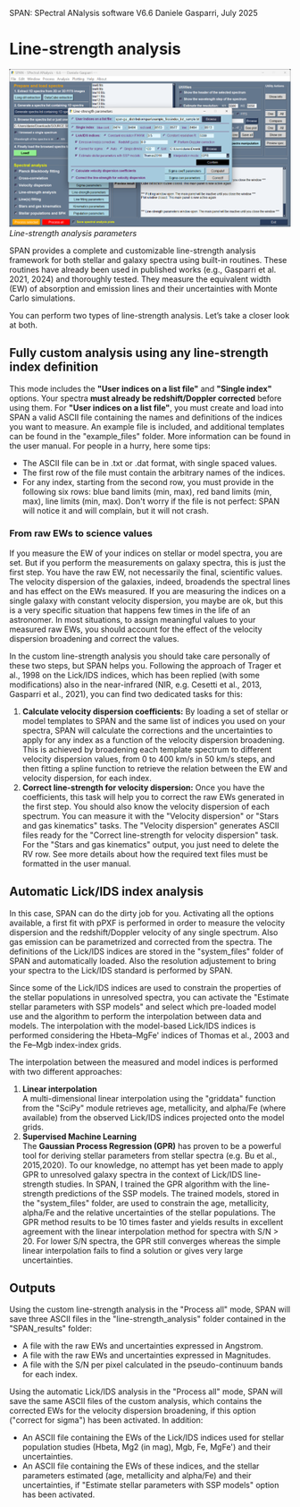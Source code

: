 SPAN: SPectral ANalysis software V6.6
Daniele Gasparri, July 2025

# Line-strength analysis #

![Linestrength](img/linestrength.png)
*Line-strength analysis parameters*


SPAN provides a complete and customizable line-strength analysis framework for both stellar and galaxy spectra using built-in routines. These routines have already been used in published works (e.g., Gasparri et al. 2021, 2024) and thoroughly tested. They measure the equivalent width (EW) of absorption and emission lines and their uncertainties with Monte Carlo simulations. 

You can perform two types of line-strength analysis. Let’s take a closer look at both.


## Fully custom analysis using any line-strength index definition
This mode includes the **"User indices on a list file"** and **"Single index"** options. Your spectra **must already be redshift/Doppler corrected** before using them.
For **"User indices on a list file"**, you must create and load into SPAN a valid ASCII file containing the names and definitions of the indices you want to measure. An example file is included, and additional templates can be found in the "example_files" folder. More information can be found in the user manual. For people in a hurry, here some tips:

- The ASCII file can be in .txt or .dat format, with single spaced values.
- The first row of the file must contain the arbitrary names of the indices.
- For any index, starting from the second row, you must provide in the following six rows: blue band limits (min, max), red band limits (min, max), line limits (min, max). Don't worry if the file is not perfect: SPAN will notice it and will complain, but it will not crash. 


### From raw EWs to science values
If you measure the EW of your indices on stellar or model spectra, you are set. But if you perform the measurements on galaxy spectra, this is just the first step. You have the raw EW, not necessarily the final, scientific values. The velocity dispersion of the galaxies, indeed, broadends the spectral lines and has effect on the EWs measured. If you are measuring the indices on a single galaxy with constant velocity dispersion, you maybe are ok, but this is a very specific situation that happens few times in the life of an astronomer. In most situations, to assign meaningful values to your measured raw EWs, you should account for the effect of the velocity dispersion broadening and correct the values. 

In the custom line-strength analysis you should take care personally of these two steps, but SPAN helps you. Following the approach of Trager et al., 1998 on the Lick/IDS indices, which has been replied (with some modifications) also in the near-infrared (NIR, e.g. Cesetti et al., 2013, Gasparri et al., 2021), you can find two dedicated tasks for this:

1. **Calculate velocity dispersion coefficients:** By loading a set of stellar or model templates to SPAN and the same list of indices you used on your spectra, SPAN will calculate the corrections and the uncertainties to apply for any index as a function of the velocity dispersion broadening. This is achieved by broadening each template spectrum to different velocity dispersion values, from 0 to 400 km/s in 50 km/s steps, and then fitting a spline function to retrieve the relation between the EW and velocity dispersion, for each index. 
2. **Correct line-strength for velocity dispersion:** Once you have the coefficients, this task will help you to correct the raw EWs generated in the first step. You should also know the velocity dispersion of each spectrum. You can measure it with the "Velocity dispersion" or "Stars and gas kinematics" tasks. The "Velocity dispersion" generates ASCII files ready for the "Correct line-strength for velocity dispersion" task. For the "Stars and gas kinematics" output, you just need to delete the RV row. See more details about how the required text files must be formatted in the user manual.


## Automatic Lick/IDS index analysis
In this case, SPAN can do the dirty job for you. Activating all the options available, a first fit with pPXF is performed in order to measure the velocity dispersion and the redshift/Doppler velocity of any single spectrum. Also gas emission can be parametrized and corrected from the spectra. The definitions of the Lick/IDS indices are stored in the "system_files" folder of SPAN and automatically loaded. Also the resolution adjustement to bring your spectra to the Lick/IDS standard is performed by SPAN. 

Since some of the Lick/IDS indices are used to constrain the properties of the stellar populations in unresolved spectra, you can activate the "Estimate stellar parameters with SSP models" and select which pre-loaded model use and the algorithm to perform the interpolation between data and models. 
The interpolation with the model-based Lick/IDS indices is performed considering the Hbeta–MgFe' indices of Thomas et al., 2003 and the Fe–Mgb index-index grids.  

The interpolation between the measured and model indices is performed with two different approaches:

1. **Linear interpolation**  
   A multi-dimensional linear interpolation using the "griddata" function from the "SciPy" module retrieves age, metallicity, and alpha/Fe (where available) from the observed Lick/IDS indices projected onto the model grids.
2. **Supervised Machine Learning**  
   The **Gaussian Process Regression (GPR)** has proven to be a powerful tool for deriving stellar parameters from stellar spectra (e.g. Bu et al., 2015,2020). To our knowledge, no attempt has yet been made to apply GPR to unresolved galaxy spectra in the context of Lick/IDS line-strength studies. In SPAN, I trained the GPR algorithm with the line-strength predictions of the SSP models. The trained models, stored in the "system_files" folder, are used to constrain the age, metallicity, alpha/Fe and the relative uncertainties of the stellar populations. The GPR method results to be 10 times faster and yields results in excellent agreement with the linear interpolation method for spectra with S/N > 20. For lower S/N spectra, the GPR still converges whereas the simple linear interpolation fails to find a solution or gives very large uncertainties.  


## Outputs
Using the custom line-strength analysis in the "Process all" mode, SPAN will save three ASCII files in the "line-strength_analysis" folder contained in the "SPAN_results" folder:

- A file with the raw EWs and uncertainties expressed in Angstrom.
- A file with the raw EWs and uncertainties expressed in Magnitudes.
- A file with the S/N per pixel calculated in the pseudo-continuum bands for each index.

Using the automatic Lick/IDS analysis in the "Process all" mode, SPAN will save the same ASCII files of the custom analysis, which contains the corrected EWs for the velocity dispersion broadening, if this option ("correct for sigma") has been activated. In addition:

- An ASCII file containing the EWs of the Lick/IDS indices used for stellar population studies (Hbeta, Mg2 (in mag), Mgb, Fe, MgFe') and their uncertainties.
- An ASCII file containing the EWs of these indices, and the stellar parameters estimated (age, metallicity and alpha/Fe) and their uncertainties, if "Estimate stellar parameters with SSP models" option has been activated. 
